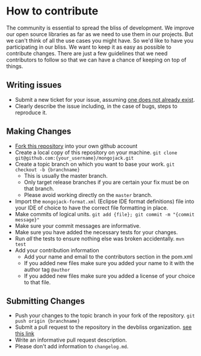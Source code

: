 # How to contribute

The community is essential to spread the bliss of development. We improve our open source libraries as far as we need to use them in our projects. But we can't think of all the use cases you might have. So we'd like to have you participating in our bliss. We want to keep it as easy as possible to contribute changes. There are just a few guidelines that we need contributors to follow so that we can have a chance of keeping on top of things.

## Writing issues

* Submit a new ticket for your issue, assuming [one does not already exist](https://github.com/devbliss/mongojack/issues/new).
* Clearly describe the issue including, in the case of bugs, steps to reproduce it.

## Making Changes

* [Fork this repository](https://help.github.com/articles/fork-a-repo) into your own github account
* Create a local copy of this repository on your machine. `git clone git@github.com:{your_username}/mongojack.git`
* Create a topic branch on which you want to base your work. `git checkout -b {branchname}`
  * This is usually the master branch.
  * Only target release branches if you are certain your fix must be on that branch.
  * Please avoid working directly on the `master` branch.
* Import the `mongojack-format.xml` (Eclipse IDE format definitions) file into your IDE of choice to have the correct file formatting in place.
* Make commits of logical units. `git add {file}; git commit -m "{commit message}"`
* Make sure your commit messages are informative.
* Make sure you have added the necessary tests for your changes.
* Run _all_ the tests to ensure nothing else was broken accidentally. `mvn test`
* Add your contribution information
  * Add your name and email to the contributors section in the pom.xml
  * If you added new files make sure you added your name to it with the author tag `@author`
  * If you added new files make sure you added a license of your choice to that file.

## Submitting Changes

* Push your changes to the topic branch in your fork of the repository. `git push origin {branchname}`
* Submit a pull request to the repository in the devbliss organization. [see this link](https://help.github.com/articles/creating-a-pull-request)
* Write an informative pull request description.
* Please don't add information to `changelog.md`.
